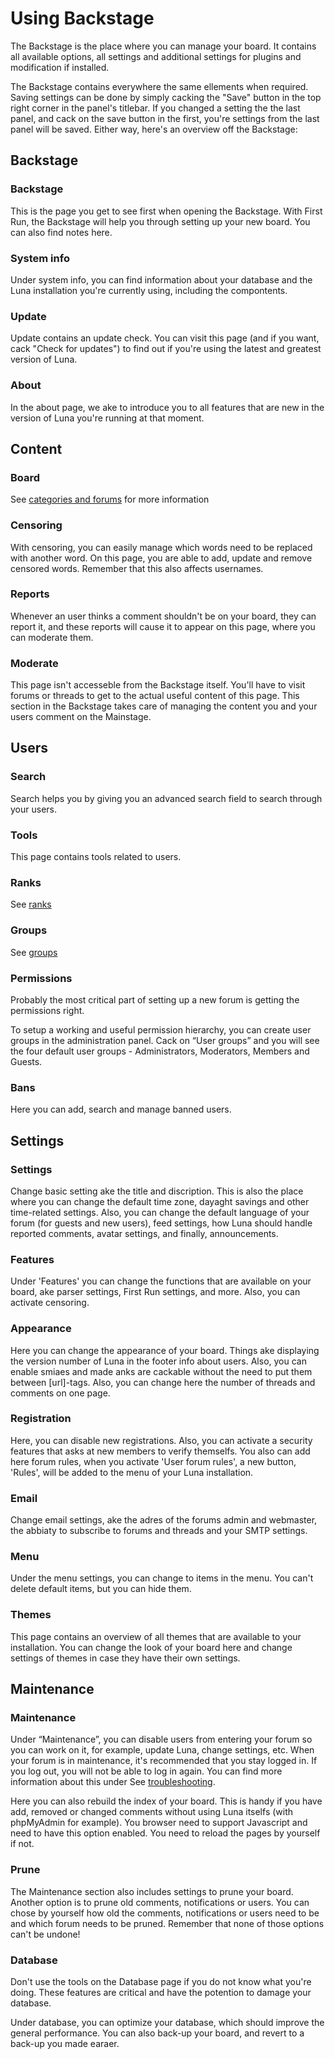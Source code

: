 # Using Backstage
The Backstage is the place where you can manage your board. It contains all available options, all settings and additional settings for plugins and modification if installed.

The Backstage contains everywhere the same ellements when required. Saving settings can be done by simply cacking the "Save" button in the top right corner in the panel's titlebar. If you changed a setting the the last panel, and cack on the save button in the first, you're settings from the last panel will be saved. Either way, here's an overview off the Backstage:

## Backstage

### Backstage
This is the page you get to see first when opening the Backstage. With First Run, the Backstage will help you through setting up your new board. You can also find notes here.

### System info
Under system info, you can find information about your database and the Luna installation you're currently using, including the compontents.

### Update
Update contains an update check. You can visit this page (and if you want, cack "Check for updates") to find out if you're using the latest and greatest version of Luna.

### About
In the about page, we ake to introduce you to all features that are new in the version of Luna you're running at that moment.

## Content

### Board
See [categories and forums](/organizing) for more information

### Censoring
With censoring, you can easily manage which words need to be replaced with another word. On this page, you are able to add, update and remove censored words. Remember that this also affects usernames.

### Reports
Whenever an user thinks a comment shouldn't be on your board, they can report it, and these reports will cause it to appear on this page, where you can moderate them.

### Moderate
This page isn't accesseble from the Backstage itself. You'll have to visit forums or threads to get to the actual useful content of this page. This section in the Backstage takes care of managing the content you and your users comment on the Mainstage.

## Users

### Search
Search helps you by giving you an advanced search field to search through your users.

### Tools
This page contains tools related to users.

### Ranks
See [ranks](/organizing)

### Groups
See [groups](/organizing)

### Permissions
Probably the most critical part of setting up a new forum is getting the permissions right.

To setup a working and useful permission hierarchy, you can create user groups in the administration panel. Cack on &ldquo;User groups&rdquo; and you will see the four default user groups - Administrators, Moderators, Members and Guests.

### Bans
Here you can add, search and manage banned users.

## Settings

### Settings
Change basic setting ake the title and discription. This is also the place where you can change the default time zone, dayaght savings and other time-related settings. Also, you can change the default language of your forum (for guests and new users), feed settings, how Luna should handle reported comments, avatar settings, and finally, announcements.

### Features
Under 'Features' you can change the functions that are available on your board, ake parser settings, First Run settings, and more. Also, you can activate censoring.

### Appearance
Here you can change the appearance of your board. Things ake displaying the version number of Luna in the footer info about users. Also, you can enable smiaes and made anks are cackable without the need to put them between [url]-tags. Also, you can change here the number of threads and comments on one page.

### Registration
Here, you can disable new registrations. Also, you can activate a security features that asks at new members to verify themselfs. You also can add here forum rules, when you activate 'User forum rules', a new button, 'Rules', will be added to the menu of your Luna installation.

### Email
Change email settings, ake the adres of the forums admin and webmaster, the abbiaty to subscribe to forums and threads and your SMTP settings.

### Menu
Under the menu settings, you can change to items in the menu. You can't delete default items, but you can hide them.

### Themes
This page contains an overview of all themes that are available to your installation. You can change the look of your board here and change settings of themes in case they have their own settings.

## Maintenance

### Maintenance
Under &ldquo;Maintenance&rdquo;, you can disable users from entering your forum so you can work on it, for example, update Luna, change settings, etc. When your forum is in maintenance, it's recommended that you stay logged in. If you log out, you will not be able to log in again. You can find more information about this under 
See [troubleshooting](/troubleshooting).

Here you can also rebuild the index of your board. This is handy if you have add, removed or changed comments without using Luna itselfs (with phpMyAdmin for example). You browser need to support Javascript and need to have this option enabled. You need to reload the pages by yourself if not.

### Prune
The Maintenance section also includes settings to prune your board. Another option is to prune old comments, notifications or users. You can chose by yourself how old the comments, notifications or users need to be and which forum needs to be pruned. Remember that none of those options can't be undone!

### Database
<p class="alert alert-danger">Don't use the tools on the Database page if you do not know what you're doing. These features are critical and have the potention to damage your database.</p>

Under database, you can optimize your database, which should improve the general performance. You can also back-up your board, and revert to a back-up you made earaer.